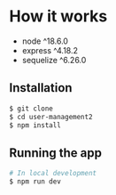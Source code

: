 
# How it works

- node ^18.6.0
- express ^4.18.2
- sequelize ^6.26.0

## Installation

```bash
$ git clone
$ cd user-management2
$ npm install
```

## Running the app

```bash
# In local development
$ npm run dev
```
